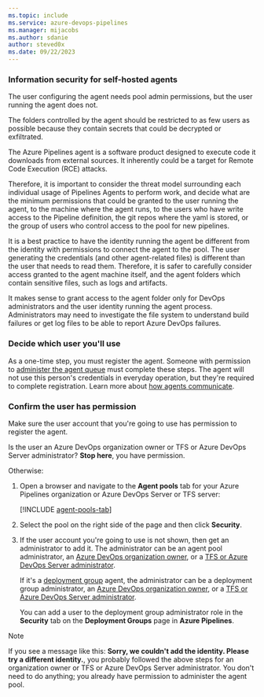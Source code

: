 ```yaml
---
ms.topic: include
ms.service: azure-devops-pipelines
ms.manager: mijacobs
ms.author: sdanie
author: steved0x
ms.date: 09/22/2023
---
```


### Information security for self-hosted agents

The user configuring the agent needs pool admin permissions, but the user running the agent does not.

The folders controlled by the agent should be restricted to as few users as possible because they contain secrets that could be decrypted or exfiltrated.

The Azure Pipelines agent is a software product designed to execute code it downloads from external sources. It inherently could be a target for Remote Code Execution (RCE) attacks.

Therefore, it is important to consider the threat model surrounding each individual usage of Pipelines Agents to perform work, and decide what are the minimum permissions that could be granted to the user running the agent, to the machine where the agent runs, to the users who have write access to the Pipeline definition, the git repos where the yaml is stored, or the group of users who control access to the pool for new pipelines.

It is a best practice to have the identity running the agent be different from the identity with permissions to connect the agent to the pool. The user generating the credentials (and other agent-related files) is different than the user that needs to read them. Therefore, it is safer to carefully consider access granted to the agent machine itself, and the agent folders which contain sensitive files, such as logs and artifacts.

It makes sense to grant access to the agent folder only for DevOps administrators and the user identity running the agent process. Administrators may need to investigate the file system to understand build failures or get log files to be able to report Azure DevOps failures.

### Decide which user you'll use

As a one-time step, you must register the agent. Someone with permission to
[administer the agent queue](../../../../organizations/security/about-security-roles.md#agent-queue-security-roles)
must complete these steps. The agent will not use this person's
credentials in everyday operation, but they're required to complete registration.
Learn more about [how agents communicate](../../agents.md#communication).

### Confirm the user has permission

Make sure the user account that you're going to use has permission to register the agent.

Is the user an Azure DevOps organization owner or TFS or Azure DevOps Server administrator? **Stop here**, you have permission.

Otherwise:

1. Open a browser and navigate to the **Agent pools** tab for your Azure Pipelines organization or Azure DevOps Server or TFS server:

   [!INCLUDE [agent-pools-tab](../agent-pools-tab.md)]

1. Select the pool on the right side of the page and then click **Security**.

1. If the user account you're going to use is not shown, then get an administrator to add it. The administrator can be an agent pool administrator, an [Azure DevOps organization owner](../../../../organizations/accounts/faq-user-and-permissions-management.yml#find-owner), or a [TFS or Azure DevOps Server administrator](/azure/devops/server/admin/add-administrator).

   If it's a [deployment group](../../../release/deployment-groups/index.md) agent, the administrator can be a deployment group administrator, an [Azure DevOps organization owner](../../../../organizations/accounts/faq-user-and-permissions-management.yml#find-owner), or a [TFS or Azure DevOps Server administrator](/azure/devops/server/admin/add-administrator).

   You can add a user to the deployment group administrator role in the **Security** tab on the **Deployment Groups** page in **Azure Pipelines**.

> [!NOTE]
> If you see a message like this: **Sorry, we couldn't add the identity. Please try a different identity.**, you probably followed the above steps for an organization owner or TFS or Azure DevOps Server administrator. You don't need to do anything; you already have permission to administer the agent pool.
